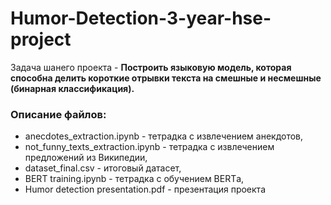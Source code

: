 # Humor-Detection-3-year-hse-project

Задача шанего проекта - **Построить языковую модель, которая способна делить короткие отрывки текста на смешные и несмешные (бинарная классификация).**

### Описание файлов:
- anecdotes_extraction.ipynb - тетрадка с извлечением анекдотов,
- not_funny_texts_extraction.ipynb - тетрадка с извлечением предложений из Википедии,
- dataset_final.csv - итоговый датасет,
- BERT training.ipynb - тетрадка с обучением BERTа,
- Humor detection presentation.pdf - презентация проекта

